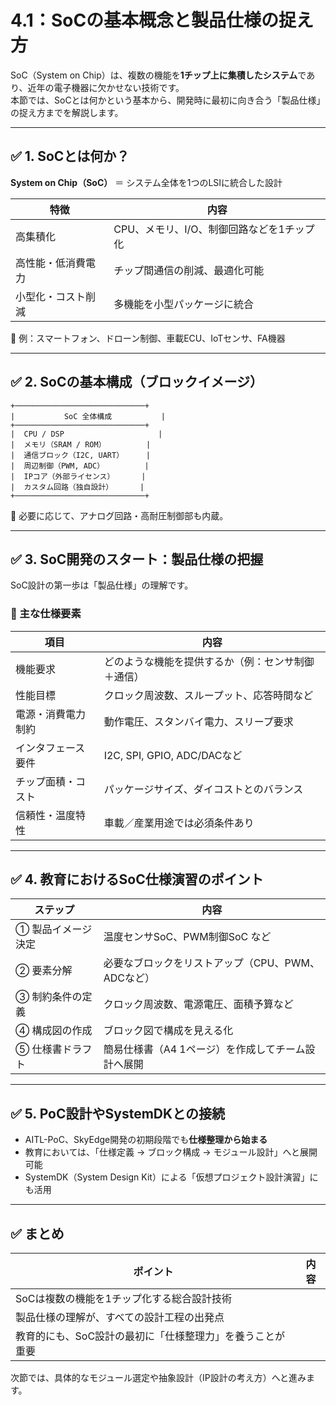 # 4.1：SoCの基本概念と製品仕様の捉え方

SoC（System on Chip）は、複数の機能を**1チップ上に集積したシステム**であり、近年の電子機器に欠かせない技術です。  
本節では、SoCとは何かという基本から、開発時に最初に向き合う「製品仕様」の捉え方までを解説します。

---

## ✅ 1. SoCとは何か？

**System on Chip（SoC）** ＝ システム全体を1つのLSIに統合した設計

| 特徴 | 内容 |
|------|------|
| 高集積化 | CPU、メモリ、I/O、制御回路などを1チップ化 |
| 高性能・低消費電力 | チップ間通信の削減、最適化可能 |
| 小型化・コスト削減 | 多機能を小型パッケージに統合 |

🔧 例：スマートフォン、ドローン制御、車載ECU、IoTセンサ、FA機器

---

## ✅ 2. SoCの基本構成（ブロックイメージ）
```
+─────────────────────────────+
|           SoC 全体構成           |
+─────────────────────────────+
|  CPU / DSP                     |
|  メモリ（SRAM / ROM）         |
|  通信ブロック（I2C, UART）     |
|  周辺制御（PWM, ADC）         |
|  IPコア（外部ライセンス）      |
|  カスタム回路（独自設計）      |
+─────────────────────────────+
```
🔹 必要に応じて、アナログ回路・高耐圧制御部も内蔵。

---

## ✅ 3. SoC開発のスタート：製品仕様の把握

SoC設計の第一歩は「製品仕様」の理解です。

### 📌 主な仕様要素

| 項目 | 内容 |
|------|------|
| 機能要求 | どのような機能を提供するか（例：センサ制御＋通信） |
| 性能目標 | クロック周波数、スループット、応答時間など |
| 電源・消費電力制約 | 動作電圧、スタンバイ電力、スリープ要求 |
| インタフェース要件 | I2C, SPI, GPIO, ADC/DACなど |
| チップ面積・コスト | パッケージサイズ、ダイコストとのバランス |
| 信頼性・温度特性 | 車載／産業用途では必須条件あり |

---

## ✅ 4. 教育におけるSoC仕様演習のポイント

| ステップ | 内容 |
|----------|------|
| ① 製品イメージ決定 | 温度センサSoC、PWM制御SoC など |
| ② 要素分解 | 必要なブロックをリストアップ（CPU、PWM、ADCなど） |
| ③ 制約条件の定義 | クロック周波数、電源電圧、面積予算など |
| ④ 構成図の作成 | ブロック図で構成を見える化 |
| ⑤ 仕様書ドラフト | 簡易仕様書（A4 1ページ）を作成してチーム設計へ展開

---

## ✅ 5. PoC設計やSystemDKとの接続

- AITL-PoC、SkyEdge開発の初期段階でも**仕様整理から始まる**
- 教育においては、「仕様定義 → ブロック構成 → モジュール設計」へと展開可能
- SystemDK（System Design Kit）による「仮想プロジェクト設計演習」にも活用

---

## ✅ まとめ

| ポイント | 内容 |
|----------|------|
| SoCは複数の機能を1チップ化する総合設計技術 |
| 製品仕様の理解が、すべての設計工程の出発点 |
| 教育的にも、SoC設計の最初に「仕様整理力」を養うことが重要 |

次節では、具体的なモジュール選定や抽象設計（IP設計の考え方）へと進みます。

